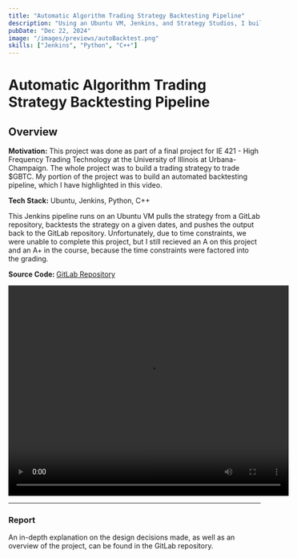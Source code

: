 ```yaml
---
title: "Automatic Algorithm Trading Strategy Backtesting Pipeline"
description: "Using an Ubuntu VM, Jenkins, and Strategy Studios, I built a CI/CD pipeline to automatically pull and backtest algorithmic trading strategies, and push the results back to GitLab."
pubDate: "Dec 22, 2024"
image: "/images/previews/autoBacktest.png"
skills: ["Jenkins", "Python", "C++"]
---
```

# Automatic Algorithm Trading Strategy Backtesting Pipeline
## Overview
<strong>Motivation:</strong> This project was done as part of a final project for IE 421 - High Frequency Trading Technology at the University of Illinois at Urbana-Champaign. The whole project was to build a trading strategy to trade $GBTC. My portion of the project was to build an automated backtesting pipeline, which I have highlighted in this video.

<strong>Tech Stack:</strong> Ubuntu, Jenkins, Python, C++

This Jenkins pipeline runs on an Ubuntu VM pulls the strategy from a GitLab repository, backtests the strategy on a given dates, and pushes the output back to the GitLab repository. Unfortunately, due to time constraints, we were unable to complete this project, but I still recieved an A on this project and an A+ in the course, because the time constraints were factored into the grading.

<strong>Source Code: </strong> </strong><a href="https://gitlab.engr.illinois.edu/ie421_high_frequency_trading_fall_2024/ie421_hft_fall_2024_group_07/group_07_project" target="_blank" rel="noopener noreferrer">GitLab Repository</a>

<video width="560" height="420" controls>
    <source src="videos\ie421explanation.mp4" type="video/mp4">
    Your browser does not support the video tag.
</video>

---

### Report
An in-depth explanation on the design decisions made, as well as an overview of the project, can be found in the GitLab repository.